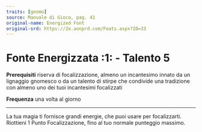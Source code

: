 ```yaml
---
traits: [gnomo]
source: Manuale di Gioco, pag. 41
original-name: Energized Font
original-srd: https://2e.aonprd.com/Feats.aspx?ID=33
---
```


# Fonte Energizzata :1: - Talento 5

**Prerequisiti** riserva di focalizzazione, almeno un incantesimo innato da un
lignaggio gnomesco o da un talento di stirpe che condivide una tradizione con
almeno uno dei tuoi incantesimi focalizzati

**Frequenza** una volta al giorno

---

La tua magia ti fornisce grandi energie, che puoi usare per focalizzarti.
Riottieni 1 Punto Focalizzazione, fino al tuo normale punteggio massimo.
